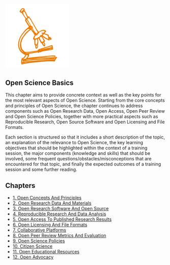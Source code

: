 ## <img src="/Images/Icons/open_science.png" width="200" height="200" />
## Open Science Basics

This chapter aims to provide concrete context as well as the key points for the most relevant aspects of Open Science. Starting from the core concepts and principles of Open Science, the chapter continues to address components such as Open Research Data, Open Access, Open Peer Review and Open Science Policies, together with more practical aspects such as Reproducible Research, Open Source Software and Open Licensing and File Formats.

Each section is structured so that it includes a short description of the topic, an explanation of the relevance to Open Science, the key learning objectives that should be highlighted within the context of a training session, the major components \(knowledge and skills\) that should be involved, some frequent questions/obstacles/misconceptions that are encountered for that topic, and finally the expected outcomes of a training session and some further reading.

## Chapters

* [1. Open Concepts And Principles](https://github.com/Open-Science-Training-Handbook/Open-Science-Training-Handbook_EN/blob/master/02OpenScienceBasics/01OpenConceptsAndPrinciples.md)
* [2. Open Research Data And Materials](https://github.com/Open-Science-Training-Handbook/Open-Science-Training-Handbook_EN/blob/master/02OpenScienceBasics/02OpenResearchDataAndMaterials.md)
* [3. Open Research Software And Open Source](https://github.com/Open-Science-Training-Handbook/Open-Science-Training-Handbook_EN/blob/master/02OpenScienceBasics/03OpenResearchSoftwareAndOpenSource.md)
* [4. Reproducible Research And Data Analysis](https://github.com/Open-Science-Training-Handbook/Open-Science-Training-Handbook_EN/blob/master/02OpenScienceBasics/04ReproducibleResearchAndDataAnalysis.md)
* [5. Open Access To Published Research Results](https://github.com/Open-Science-Training-Handbook/Open-Science-Training-Handbook_EN/blob/master/02OpenScienceBasics/05OpenAccessToPublishedResearchResults.md)
* [6. Open Licensing And File Formats](https://github.com/Open-Science-Training-Handbook/Open-Science-Training-Handbook_EN/blob/master/02OpenScienceBasics/06OpenLicensingAndFileFormats.md)
* [7. Collaborative Platforms](https://github.com/Open-Science-Training-Handbook/Open-Science-Training-Handbook_EN/blob/master/02OpenScienceBasics/07CollaborativePlatforms.md)
* [8. Open Peer Review Metrics And Evaluation](https://github.com/Open-Science-Training-Handbook/Open-Science-Training-Handbook_EN/blob/master/02OpenScienceBasics/08OpenPeerReviewMetricsAndEvaluation.md)
* [9. Open Science Policies](https://github.com/Open-Science-Training-Handbook/Open-Science-Training-Handbook_EN/blob/master/02OpenScienceBasics/09OpenSciencePolicies.md)
* [10. Citizen Science](https://github.com/Open-Science-Training-Handbook/Open-Science-Training-Handbook_EN/blob/master/02OpenScienceBasics/10CitizenScience.md)
* [11. Open Educational Resources](https://github.com/Open-Science-Training-Handbook/Open-Science-Training-Handbook_EN/blob/master/02OpenScienceBasics/11OpenEducationalResources.md)
* [12. Open Advocacy](https://github.com/Open-Science-Training-Handbook/Open-Science-Training-Handbook_EN/blob/master/02OpenScienceBasics/12OpenAdvocacy.md)

